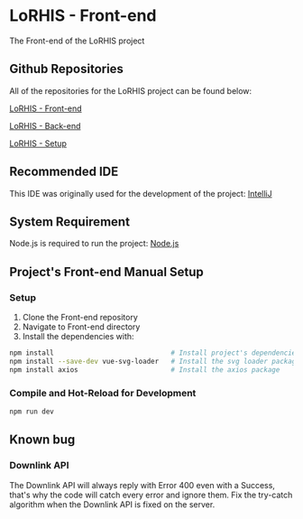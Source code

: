 # LoRHIS - Front-end
The Front-end of the LoRHIS project

## Github Repositories
All of the repositories for the LoRHIS project can be found below:

[LoRHIS - Front-end](https://github.com/Nadekoii/LoRHIS-frontend)

[LoRHIS - Back-end](https://github.com/Nadekoii/LoRHIS-backend)

[LoRHIS - Setup](https://github.com/Nadekoii/LoRHIS-setup)

## Recommended IDE
This IDE was originally used for the development of the project:
[IntelliJ](https://www.jetbrains.com/idea/)

## System Requirement
Node.js is required to run the project:
[Node.js](https://nodejs.org/en/download/package-manager)

## Project's Front-end Manual Setup
### Setup
1. Clone the Front-end repository
2. Navigate to Front-end directory
3. Install the dependencies with:
```sh
npm install                             # Install project's dependencies
npm install --save-dev vue-svg-loader   # Install the svg loader package
npm install axios                       # Install the axios package
```

### Compile and Hot-Reload for Development
```sh
npm run dev
```

## Known bug
### Downlink API
The Downlink API will always reply with Error 400 even with a Success, that's why the code will catch every error and ignore them. Fix the try-catch algorithm when the Downlink API is fixed on the server.
